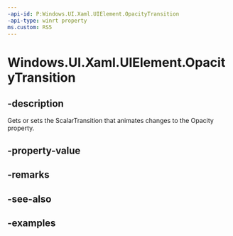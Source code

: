 ```yaml
---
-api-id: P:Windows.UI.Xaml.UIElement.OpacityTransition
-api-type: winrt property
ms.custom: RS5
---
```


<!-- Property syntax.
public ScalarTransition OpacityTransition { get;  set; }
-->

# Windows.UI.Xaml.UIElement.OpacityTransition

## -description
Gets or sets the ScalarTransition that animates changes to the Opacity property.

## -property-value

## -remarks

## -see-also

## -examples

